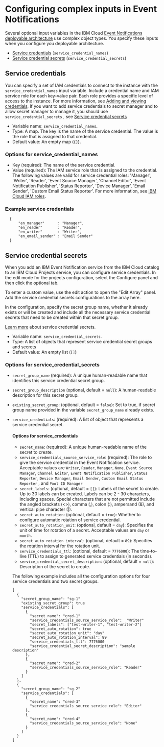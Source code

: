 # Configuring complex inputs in Event Notifications

Several optional input variables in the IBM Cloud [Event Notifications deployable architecture](https://cloud.ibm.com/catalog#deployable_architecture) use complex object types. You specify these inputs when you configure you deployable architecture.

- [Service credentials](#svc-credential-name) (`service_credential_names`)
- [Service credential secrets](#service-credential-secrets) (`service_credential_secrets`)

## Service credentials <a name="svc-credential-name"></a>

You can specify a set of IAM credentials to connect to the instance with the `service_credential_names` input variable. Include a credential name and IAM service role for each key-value pair. Each role provides a specific level of access to the instance. For more information, see [Adding and viewing credentials](https://cloud.ibm.com/docs/account?topic=account-service_credentials&interface=ui). If you want to add service credentials to secret manager and to allow secret manager to manage it, you should use `service_credential_secrets` , see [Service credential secrets](#service-credential-secrets)

- Variable name: `service_credential_names`.
- Type: A map. The key is the name of the service credential. The value is the role that is assigned to that credential.
- Default value: An empty map (`{}`).

### Options for service_credential_names

- Key (required): The name of the service credential.
- Value (required): The IAM service role that is assigned to the credential. The following values are valid for service credential roles: 'Manager', 'Writer', 'Reader', 'Event Source Manager', 'Channel Editor', 'Event Notification Publisher', 'Status Reporter', 'Device Manager', 'Email Sender', 'Custom Email Status Reporter'. For more information, see [IBM Cloud IAM roles](https://cloud.ibm.com/docs/account?topic=account-userroles).

### Example service credentials

```hcl
  {
      "en_manager"      : "Manager",
      "en_reader"       : "Reader",
      "en_writer"       : "Writer",
      "en_email_sender" : "Email Sender"
  }
```

## Service credential secrets <a name="service-credential-secrets"></a>

When you add an IBM Event Notification service from the IBM Cloud catalog to an IBM Cloud Projects service, you can configure service credentials. In the edit mode for the projects configuration, select the Configure panel and then click the optional tab.

To enter a custom value, use the edit action to open the "Edit Array" panel. Add the service credential secrets configurations to the array here.

In the configuration, specify the secret group name, whether it already exists or will be created and include all the necessary service credential secrets that need to be created within that secret group.

 [Learn more](https://cloud.ibm.com/docs/secrets-manager?topic=secrets-manager-getting-started#getting-started) about service credential secrets.

- Variable name: `service_credential_secrets`.
- Type: A list of objects that represent service credential secret groups and secrets
- Default value: An empty list (`[]`)

### Options for service_credential_secrets

- `secret_group_name` (required): A unique human-readable name that identifies this service credential secret group.
- `secret_group_description` (optional, default = `null`): A human-readable description for this secret group.
- `existing_secret_group`: (optional, default = `false`): Set to true, if secret group name provided in the variable `secret_group_name` already exists.
- `service_credentials`: (required): A list of object that represents a service credential secret.

    #### Options for service_credentials

  - `secret_name`: (required): A unique human-readable name of the secret to create.
  - `service_credentials_source_service_role`: (required): The role to give the service credential in the Event Notification service. Acceptable values are `Writer`, `Reader`, `Manager`, `None`, `Event Source Manager`, `Channel Editor`, `Event Notification Publisher`, `Status Reporter`, `Device Manager`, `Email Sender`, `Custom Email Status Reporter` , and `Pool ID Manager`
  - `secret_labels`: (optional, default = `[]`): Labels of the secret to create. Up to 30 labels can be created. Labels can be 2 - 30 characters, including spaces. Special characters that are not permitted include the angled brackets (<>), comma (,), colon (:), ampersand (&), and vertical pipe character (|).
  - `secret_auto_rotation`: (optional, default = `true`): Whether to configure automatic rotation of service credential.
  - `secret_auto_rotation_unit`: (optional, default = `day`): Specifies the unit of time for rotation of a secret. Acceptable values are `day` or `month`.
  - `secret_auto_rotation_interval`: (optional, default = `89`): Specifies the rotation interval for the rotation unit.
  - `service_credentials_ttl`: (optional, default = `7776000`): The time-to-live (TTL) to assign to generated service credentials (in seconds).
  - `service_credential_secret_description`: (optional, default = `null`): Description of the secret to create.

  The following example includes all the configuration options for four service credentials and two secret groups.
  ```hcl
  [
    {
      "secret_group_name": "sg-1"
      "existing_secret_group": true
      "service_credentials": [
        {
          "secret_name": "cred-1"
          "service_credentials_source_service_role":  "Writer"
          "secret_labels": ["test-writer-1", "test-writer-2"]
          "secret_auto_rotation": true
          "secret_auto_rotation_unit": "day"
          "secret_auto_rotation_interval": 89
          "service_credentials_ttl": 7776000
          "service_credential_secret_description": "sample description"
        },
        {
          "secret_name": "cred-2"
          "service_credentials_source_service_role": "Reader"
        }
      ]
    },
    {
      "secret_group_name": "sg-2"
      "service_credentials": [
        {
          "secret_name": "cred-3"
          "service_credentials_source_service_role": "Editor"
        },
        {
          "secret_name": "cred-4"
          "service_credentials_source_service_role": "None"
        }
      ]
    }
  ]
  ```
